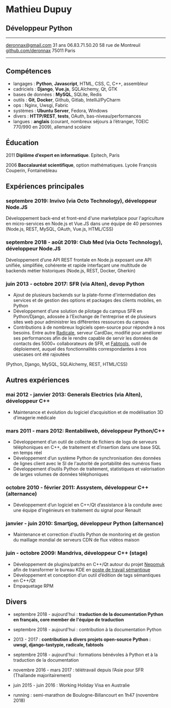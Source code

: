 # Mathieu Dupuy

## Développeur Python

--------------------   ----------------------
deronnax@gmail.com                     31 ans
06.83.71.50.20            58 rue de Montreuil
[github.com/deronnax]             75011 Paris
--------------------   ----------------------

[github.com/deronnax]: https://github.com/deronnax

## Compétences

* langages : **Python**, **Javascript**, HTML, CSS, C, C++, assembleur
* cadriciels : **Django**, **Vue.js**, SQLAlchemy, Qt, GTK
* bases de données : **MySQL**, SQLite, Redis
* outils : **Git**, **Docker**, Github, Gitlab, IntelliJ/PyCharm
* ops : Nginx, Uwsgi, Fabric
* systèmes : **Ubuntu Server**, Fedora, Windows
* divers : **HTTP/REST**, **tests**, OAuth, bas-niveau/performances
* langues : **anglais** (courant, nombreux séjours à l’étranger, TOEIC 770/990 en 2009), allemand scolaire

## Éducation

2011    **Diplôme d’expert en informatique**. Epitech, Paris

2006    **Baccalauréat scientifique**, option mathématiques. Lycée François Couperin, Fontainebleau

## Expériences principales

### septembre 2019: Invivo (via Octo Technology), **développeur Node.JS**

Développement back-end et front-end d'une marketplace pour l'agriculture en micro-services en Node.js et Vue.JS dans une équipe de 40 personnes (Node.js, REST, MySQL, OAuth, Vue.js, HTML/CSS)

### septembre 2018 - août 2019: Club Med (via Octo Technology), **développeur Node.JS**

Développement d’une API REST frontale en Node.js exposant une API unifiée, simplifiée, cohérente et rapide interfaçant une multitude de backends métier historiques (Node.js, REST, Docker, Gherkin)

### juin 2013 - octobre 2017: SFR (via Alten), **devop Python**

<!---Au sein du services *Recherche & développement interne* : --->

* Ajout de plusieurs backends sur la plate-forme d'intermédiation des services et de gestion des options et packages des clients mobiles, en Python
* Développement d’une solution de pilotage du campus SFR en Python/Django, adossée à l’Exchange de l'entreprise et de plusieurs sites web pour administrer les différentes ressources du campus
* Contributions à de nombreux logiciels open-source pour répondre à nos besoins. Entre autre [Radicale], serveur CardDav, modifié pour améliorer ses performances afin de le rendre capable de servir les données de contacts des 5000+ collaborateurs de SFR, et [Fabtools], outil de déploiement, auquel des fonctionnalités correspondantes à nos usecases ont été rajoutées

(Python, Django, MySQL, SQLAlchemy, REST, HTML/CSS)

[Radicale]: https://radicale.org
[Fabtools]: https://github.com/fabtools/fabtools

## Autres expériences

### mai 2012 - janvier 2013: Generals Electrics (via Alten), **développeur C++**

* Maintenance et évolution du logiciel d’acquisition et de modélisation 3D d’imagerie médicale

### mars 2011 - mars 2012: Rentabiliweb, **développeur Python/C++**

* Développement d’un outil de collecte de fichiers de logs de serveurs téléphoniques en C++, de traitement et d’insertion dans une base SQL en temps réel
* Développement d’un système Python de synchronisation des données de lignes client avec le SI de l'autorité de portabilité des numéros fixes
* Développement d’outils Python de traitement, statistiques et valorisation de larges volumes de données téléphoniques

### octobre 2010 - février 2011: Assystem, **développeur C++** (alternance)

* Développement d’un logiciel en C++/Qt d’assistance à la conduite avec une équipe d’ingénieurs en traitement du signal pour Renault

### janvier - juin 2010: Smartjog, **développeur Python** (alternance)

* Maintenance et correction d'outils Python de monitoring et de gestion du maillage mondial de serveurs CDN de flux vidéos maison

### juin - octobre 2009: Mandriva, **développeur C++** (stage)

* Développement de plugins/patchs en C++/Qt autour du projet [Nepomuk] afin de transformer le bureau KDE en [poste de travail sémantique]
* Développement et conception d’un outil d’édition de tags sémantiques en C++/Qt
* Empaquetage RPM

[Nepomuk]: https://en.wikipedia.org/wiki/NEPOMUK_(software)
[poste de travail sémantique]: https://fr.wikipedia.org/wiki/Poste_de_travail_s%C3%A9mantique

## Divers

* septembre 2018 - aujourd'hui : **traduction de la documentation Python en français, core member de l'équipe de traduction**
* septembre 2018 - aujourd'hui : contribution à la documentation Python
* 2013 - 2017 : **contribution à divers projets open-source Python : uwsgi, django-tastypie, radicale, fabtools**

* septembre 2018 - aujourd'hui : formations bénévoles à Python et à la traduction de la documentation
* novembre 2016 - mars 2017 : télétravail depuis l’Asie pour SFR (Thaïlande majoritairement)
* juin 2015 - juin 2016 : Working Holiday Visa en Australie
* running : semi-marathon de Boulogne-Billancourt en 1h47 (novembre 2018)

